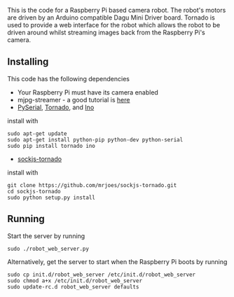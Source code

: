 This is the code for a Raspberry Pi based camera robot. The robot's motors are 
driven by an Arduino compatible Dagu Mini Driver board. Tornado is used to
provide a web interface for the robot which allows the robot to be driven
around whilst streaming images back from the Raspberry Pi's camera.

Installing
----------

This code has the following dependencies

* Your Raspberry Pi must have its camera enabled
* mjpg-streamer - a good tutorial is [here](http://blog.miguelgrinberg.com/post/how-to-build-and-run-mjpg-streamer-on-the-raspberry-pi)
* [PySerial](http://pyserial.sourceforge.net), [Tornado](http://www.tornadoweb.org), and [Ino](http://inotool.org/)

install with

    sudo apt-get update
    sudo apt-get install python-pip python-dev python-serial
    sudo pip install tornado ino
    
* [sockjs-tornado](https://github.com/mrjoes/sockjs-tornado) 

install with

    git clone https://github.com/mrjoes/sockjs-tornado.git
    cd sockjs-tornado
    sudo python setup.py install

    
Running
-------

Start the server by running

    sudo ./robot_web_server.py
    
Alternatively, get the server to start when the Raspberry Pi boots by running

    sudo cp init.d/robot_web_server /etc/init.d/robot_web_server
    sudo chmod a+x /etc/init.d/robot_web_server
    sudo update-rc.d robot_web_server defaults

